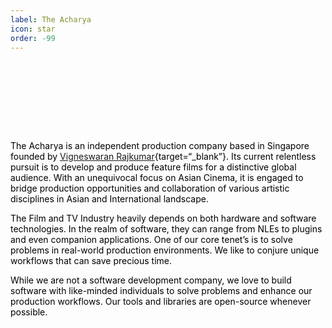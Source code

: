 ```yaml
---
label: The Acharya
icon: star
order: -99
---
```

#
<html>
<head>
	<style>
		html {
			transition: background-color 0.5s ease;
			color: black;
		}
		html.dark {
			background-color: #121212;
			color: white;
		}
		.modeTA {
			background-image: url('/static/the-acharya-black.png');
			background-size: contain;
			background-position: center;
			width: 100%;
			height: 70px;
			background-repeat: no-repeat;
		}
		html.dark .modeTA {
			background-image: url('/static/the-acharya-white.png');
		}
	</style>
	<script>
		function toggleDarkLightMode() {
			var html = document.documentElement;
			html.classList.toggle("dark");
		}
	</script>
</head>
<body>
	<div align="center" class="modeTA"></div>
	<br>
</body>
</html>

The Acharya is an independent production company based in Singapore founded by [Vigneswaran Rajkumar](https://vigneswaranrajkumar.com/){target=“_blank”}. Its current relentless pursuit is to develop and produce feature films for a distinctive global audience. With an unequivocal focus on Asian Cinema, it is engaged to bridge production opportunities and collaboration of various artistic disciplines in Asian and International landscape.

The Film and TV Industry heavily depends on both hardware and software technologies. In the realm of software, they can range from NLEs to plugins and even companion applications. One of our core tenet’s is to solve problems in real-world production environments. We like to conjure unique workflows that can save precious time.

While we are not a software development company, we love to build software with like-minded individuals to solve problems and enhance our production workflows. Our tools and libraries are open-source whenever possible.

<html>
<head>
	<style>
		html {
			transition: background-color 0.5s ease;
			color: black;
		}
		html.dark {
			background-color: #121212;
			color: white;
		}
		.modeVR {
			background-image: url('/static/vr-logo-black.png');
			background-size: contain;
			background-position: center;
			width: 100%;
			height: 70px;
			background-repeat: no-repeat;
		}
		html.dark .modeVR {
			background-image: url('/static/vr-logo-white.png');
		}
	</style>
	<script>
		function toggleDarkLightMode() {
			var html = document.documentElement;
			html.classList.toggle("dark");
		}
	</script>
</head>
<body>
	<div align="center" class="modeVR"></div>
</body>
</html>